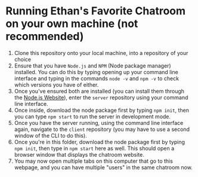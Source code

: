 # Running Ethan's Favorite Chatroom on your own machine (not recommended)

1. Clone this repository onto your local machine, into a repository of your choice
2. Ensure that you have `Node.js` and `NPM` (Node package manager) installed. You can do this by typing opening up your command line interface and typing in the commands `node -v` and `npm -v` to check which versions you have of either.
3. Once you've ensured both are installed (you can install them through the [Node.js Website](https://nodejs.org/en)), enter the `server` repository using your command line interface.
4. Once inside, download the node package first by typing `npm init`, then you can type `npm start` to run the server in development mode.
5. Once you have the server running, using the command line interface again, navigate to the `client` repository (you may have to use a second window of the CLI to do this).
6. Once you're in this folder, download the node package first by typing `npm init`, then  type in `npm start` here as well. This should open a browser window that displays the chatroom website.
7. You may now open multiple tabs on this computer that go to this webpage, and you can have multiple "users" in the same chatroom now.
